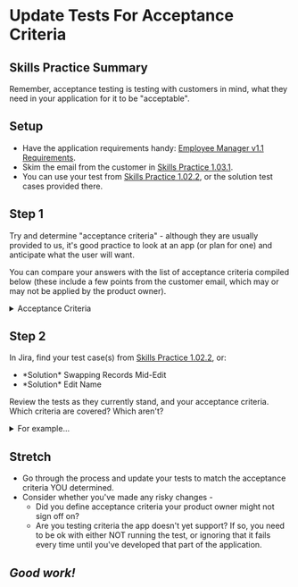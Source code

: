 # Update Tests For Acceptance Criteria

## Skills Practice Summary

Remember, acceptance testing is testing with customers in mind, what they need
in your application for it to be "acceptable".

## Setup

- Have the application requirements handy:
  <a target="\_blank" href="https://devmountain-qa.github.io/employee-manager/1.1_README.html">Employee
  Manager v1.1 Requirements</a>.
- Skim the email from the customer in
  <a target="\_blank" href="https://devmountain.github.io/qa_student_assignments/units/unit_1_fundamentals/1.03/sp1.03.1.html">Skills
  Practice 1.03.1</a>.
- You can use your test from
  <a target="\_blank" href=".https://devmountain.github.io/qa_student_assignments/units/unit_1_fundamentals/1.03/1.02/sp1.02.2.html">Skills
  Practice 1.02.2</a>, or the solution test cases provided there.

## Step 1

Try and determine "acceptance criteria" - although they are usually provided to
us, it's good practice to look at an app (or plan for one) and anticipate what
the user will want.

You can compare your answers with the list of acceptance criteria compiled below
(these include a few points from the customer email, which may or may not be
applied by the product owner).

<details  markdown="1"> <summary> Acceptance Criteria </summary>

- As a user I can view the name, phone number, title, email address, and
  employee ID of employees in the contact manager.
- As a user I can edit the name, phone number, title, and/or email address for
  employees I have authority over.
- As a user I can abandon or cancel edits; changes will only stay if I save
  them.
- As a user I can search through the contacts in the manager.
- etc.

</details>

## Step 2

In Jira, find your test case(s) from
<a target="\_blank" href=".https://devmountain.github.io/qa_student_assignments/units/unit_1_fundamentals/1.03/1.02/sp1.02.2.html">Skills
Practice 1.02.2</a>, or:

- \*Solution\* Swapping Records Mid-Edit
- \*Solution\* Edit Name

Review the tests as they currently stand, and your acceptance criteria. Which
criteria are covered? Which aren't?

<details  markdown="1"> <summary> For example... </summary>

By our solution tests and example acceptance criteria alone:

- The "view" acceptance criteria is covered
- The "edit" acceptance criteria is covered, except that we have nothing
  checking user authorization, which is ok, considering that we have nothing in
  the app for that right now.
  - We still need to be aware of that.
- "As a user I can abandon or cancel edits, changes will only stay if I save..."
  - We test swapping records
  - We need to test:
    - Cancelling
    - Saving, navigating away, then back
- The "search" acceptance criteria is not covered, but like the "edit"
  acceptance criteria, the app doesn't have that functionality just yet, we only
  need to know we'll need to look at it in the future.

</details>

## Stretch

- Go through the process and update your tests to match the acceptance criteria
  YOU determined.
- Consider whether you've made any risky changes -
  - Did you define acceptance criteria your product owner might not sign off on?
  - Are you testing criteria the app doesn't yet support? If so, you need to be
    ok with either NOT running the test, or ignoring that it fails every time
    until you've developed that part of the application.

## **_Good work!_**
